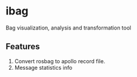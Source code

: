 # ibag
Bag visualization, analysis and transformation tool

## Features
1. Convert rosbag to apollo record file. 
2. Message statistics info
